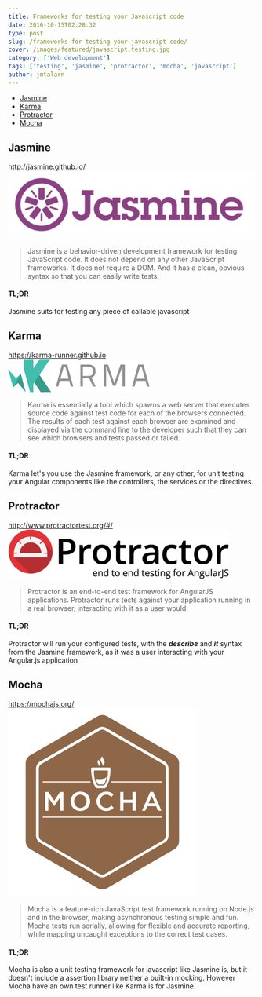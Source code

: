 ```yaml
---
title: Frameworks for testing your Javascript code
date: 2016-10-15T02:28:32
type: post
slug: /frameworks-for-testing-your-javascript-code/
cover: /images/featured/javascript.testing.jpg
category: ['Web development']
tags: ['testing', 'jasmine', 'protractor', 'mocha', 'javascript']
author: jmtalarn
---
```



* [Jasmine](#jasmine)
* [Karma](#karma)
* [Protractor](#protractor)
* [Mocha](#mocha)

<!--more-->

<h2 id="jasmine">Jasmine</h2>
<p><a href="http://jasmine.github.io/" target="\_blank">http://jasmine.github.io/</a><br />
<img src="../images/jasmine-horizontal.svg" alt="Frameworks for testing your Javascript code" /></p>
<blockquote><p>Jasmine is a behavior-driven development framework for testing JavaScript code. It does not depend on any other JavaScript frameworks. It does not require a DOM. And it has a clean, obvious syntax so that you can easily write tests.</p></blockquote>
<h4 id="tldr">TL;DR</h4>
<p><span class="note">Jasmine suits for testing any piece of callable javascript</span></p>
<h2 id="karma">Karma</h2>
<p><a href="https://karma-runner.github.io">https://karma-runner.github.io</a><br />
<img src="../images/karma.png" alt="Frameworks for testing your Javascript code" /></p>
<blockquote><p>Karma is essentially a tool which spawns a web server that executes source code against test code for each of the browsers connected. The results of each test against each browser are examined and displayed via the command line to the developer such that they can see which browsers and tests passed or failed.</p></blockquote>
<h4 id="tldr">TL;DR</h4>
<p><span class="note">Karma let's you use the Jasmine framework, or any other, for unit testing your Angular components like the controllers, the services or the directives.<br />
</span></p>
<h2 id="protractor">Protractor</h2>
<p><a href="http://www.protractortest.org/#/">http://www.protractortest.org/#/</a><br />
<img src="../images/protractor-logo-450.png" alt="Frameworks for testing your Javascript code" /></p>
<blockquote><p>Protractor is an end-to-end test framework for AngularJS applications. Protractor runs tests against your application running in a real browser, interacting with it as a user would.</p></blockquote>
<h4 id="tldr">TL;DR</h4>
<style>.highlight{ font-weight: bold;font-style: oblique;}</style>
<p><span class="note">Protractor will run your configured tests, with the <span class="highlight">describe</span> and <span class="highlight">it</span> syntax from the Jasmine framework, as it was a user interacting with your Angular.js application<br />
</span></p>
<h2 id="mocha">Mocha</h2>
<p><a href="https://mochajs.org/">https://mochajs.org/</a><br />
<img src="../images/mocha.svg" alt="Frameworks for testing your Javascript code" /></p>
<blockquote><p>Mocha is a feature-rich JavaScript test framework running on Node.js and in the browser, making asynchronous testing simple and fun. Mocha tests run serially, allowing for flexible and accurate reporting, while mapping uncaught exceptions to the correct test cases.</p></blockquote>
<h4 id="tldr">TL;DR</h4>
<p><span class="note">Mocha is also a unit testing framework for javascript like Jasmine is, but it doesn't include a assertion library neither a built-in mocking. However Mocha have an own test runner like Karma is for Jasmine.<br />
</span></p>
